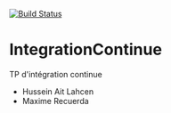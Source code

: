 [![Build Status](https://travis-ci.org/hussein-aitlahcen/IntegrationContinue.svg?branch=master)](https://travis-ci.org/hussein-aitlahcen/IntegrationContinue)

# IntegrationContinue
TP d'intégration continue

- Hussein Ait Lahcen
- Maxime Recuerda
